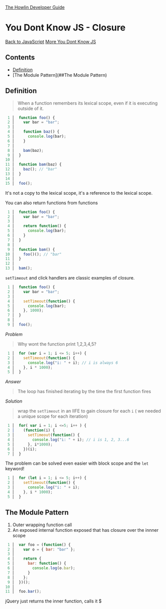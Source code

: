 [The Howlin Developer Guide](/index.md)



You Dont Know JS - Closure
==========================

[Back to JavaScript](./index.md)
[More You Dont Know JS](./ydkjs.md)


## Contents


- [Definition](##Definition)
- [The Module Pattern](##The Module Pattern)


## Definition


> When a function remembers its lexical scope,
> even if it is executing outside of it.

```javascript
 1 │  function foo() {
 2 │    var bar = "bar";
 3 │    
 4 │    function baz() {
 5 │      console.log(bar);
 6 │    }
 7 │  
 8 │    bam(baz);
 9 │  }
10 │  
11 │  function bam(baz) {
12 │    baz(); // "bar"
13 │  }
14 │  
15 │  foo();
```

It's not a copy to the lexical scope, it's a reference to the lexical scope.

You can also return functions from functions
```javascript
 1 │  function foo() {
 2 │    var bar = "bar";
 3 │    
 4 │    return function() {
 5 │      console.log(bar);
 6 │    }
 7 │  }
 8 │  
 9 │  function bam() {
10 │    foo()(); // "bar"
11 │  }
12 │  
13 │  bam();
```

`setTimeout` and click handlers are classic examples of closure.
```javascript
 1 │  function foo() {
 2 │    var bar = "bar";
 3 │  
 4 │    setTimeout(function() {
 5 │      console.log(bar);
 6 │    }, 1000);
 7 │  }
 8 │  
 9 │  foo();
```

*Problem*
> Why wont the function print 1,2,3,4,5?
```javascript
 1 │  for (var i = 1; i <= 5; i++) {
 2 │    setTimeout(function() {
 3 │      console.log("i: " + i); // i is always 6
 4 │    }, i * 1000);
 5 │  }
```

*Answer*
> The loop has finished iterating by the time the first function fires

*Solution*
> wrap the `setTimeout` in an IIFE to gain closure for each `i`
> ( we needed a unique scope for each iteration)
```javascript
 1 │  for( var i = 1; i <=5; i++ ) {
 2 │    (function(i) {
 3 │      setTimeout(function() {
 4 │        console.log("i: " + i); // i is 1, 2, 3...6
 5 │      }, i*1000);
 6 │    })(i);
 7 │  }
```

The problem can be solved even easier with block scope and the `let` keyword!
```javascript
 1 │  for (let i = 1; i <= 5; i++) {
 2 │    setTimeout(function() {
 3 │      console.log("i: " + i);
 4 │    }, i * 1000);
 5 │  }
```


## The Module Pattern


1. Outer wrapping function call
2. An exposed internal function exposed that has closure over the innner scope

```javascript
 1 │  var foo = (function() {
 2 │    var o = { bar: "bar" };
 3 │  
 4 │    return {
 5 │      bar: function() {
 6 │        console.log(o.bar);
 7 │      }
 8 │    };
 9 │  })();
10 │  
11 │  foo.bar();
```

jQuery just returns the inner function, calls it $
